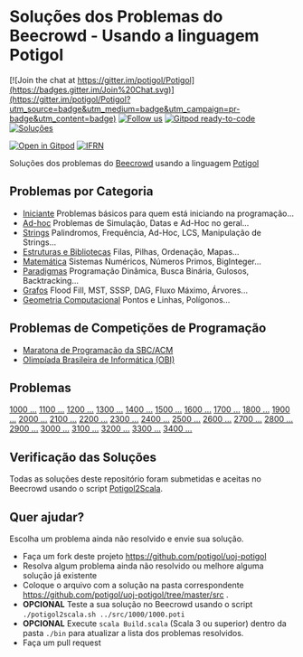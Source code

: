 # Soluções dos Problemas do Beecrowd - Usando a linguagem Potigol

[![Join the chat at https://gitter.im/potigol/Potigol](https://badges.gitter.im/Join%20Chat.svg)](https://gitter.im/potigol/Potigol?utm_source=badge&utm_medium=badge&utm_campaign=pr-badge&utm_content=badge)
[![Follow us](https://img.shields.io/twitter/follow/potigol.svg?style=social)](http://twitter.com/potigol)
[![Gitpod ready-to-code](https://img.shields.io/badge/Gitpod-ready--to--code-blue?logo=gitpod)](https://gitpod.io/#https://github.com/potigol/beecrowd)
[![Soluções](https://img.shields.io/badge/Problemas%20Resolvidos-753-blue)](https://github.com/potigol/beecrowd/commits/master)

<!-- a href="https://potigol.github.io/docs/hacktoberfest"><img src="https://hacktoberfest.digitalocean.com/_nuxt/img/logo-hacktoberfest-full.f42e3b1.svg" width=250></a -->

[![Open in Gitpod](https://gitpod.io/button/open-in-gitpod.svg)](https://gitpod.io#https://github.com/potigol/uoj-potigol)
[![IFRN](https://potigol.github.io/docs/logo_ifrn_40.png)](https://www.ifrn.edu.br)

Soluções dos problemas do [Beecrowd](https://www.beecrowd.com.br/judge/pt/problems/all) usando a linguagem [Potigol](https://potigol.github.io)

## Problemas por Categoria

- [Iniciante](categorias/iniciante.md) Problemas básicos para quem está iniciando na programação...
- [Ad-hoc](categorias/adhoc.md) Problemas de Simulação, Datas e Ad-Hoc no geral...
- [Strings](categorias/strings.md) Palindromos, Frequência, Ad-Hoc, LCS, Manipulação de Strings...
- [Estruturas e Bibliotecas](categorias/estruturasebibliotecas.md) Filas, Pilhas, Ordenação, Mapas...
- [Matemática](categorias/matemtica.md) Sistemas Numéricos, Números Primos, BigInteger...
- [Paradigmas](categorias/paradigmas.md) Programação Dinâmica, Busca Binária, Gulosos, Backtracking...
- [Grafos](categorias/grafos.md) Flood Fill, MST, SSSP, DAG, Fluxo Máximo, Árvores...
- [Geometria Computacional](categorias/geometriacomputacional.md) Pontos e Linhas, Polígonos...

## Problemas de Competições de Programação

- [Maratona de Programação da SBC/ACM](competicoes/maratona)
- [Olimpíada Brasileira de Informática (OBI)](competicoes/obi)

## Problemas

[1000 ...](src/1000) [1100 ...](src/1100) [1200 ...](src/1200) [1300 ...](src/1300) [1400 ...](src/1400)
[1500 ...](src/1500) [1600 ...](src/1600) [1700 ...](src/1700) [1800 ...](src/1800) [1900 ...](src/1900)
[2000 ...](src/2000) [2100 ...](src/2100) [2200 ...](src/2200) [2300 ...](src/2300) [2400 ...](src/2400)
[2500 ...](src/2500) [2600 ...](src/2600) [2700 ...](src/2700) [2800 ...](src/2800) [2900 ...](src/2900)
[3000 ...](src/3000) [3100 ...](src/3100) [3200 ...](src/3200) [3300 ...](src/3300) [3400 ...](src/3400)

## Verificação das Soluções

Todas as soluções deste repositório foram submetidas e aceitas no Beecrowd usando o script [Potigol2Scala](https://github.com/potigol/potigol2scala).

## Quer ajudar?

Escolha um problema ainda não resolvido e envie sua solução.

- Faça um fork deste projeto <https://github.com/potigol/uoj-potigol>
- Resolva algum problema ainda não resolvido ou melhore alguma solução já existente
- Coloque o arquivo com a solução na pasta correspondente <https://github.com/potigol/uoj-potigol/tree/master/src> .
- **OPCIONAL** Teste a sua solução no Beecrowd usando o script `./potigol2scala.sh ../src/1000/1000.poti`
- **OPCIONAL** Execute `scala Build.scala` (Scala 3 ou superior) dentro da pasta `./bin` para atualizar a lista dos problemas resolvidos.
- Faça um pull request
